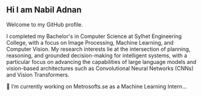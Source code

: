 ## Hi I am Nabil Adnan

Welcome to my GitHub profile.

I completed my Bachelor's in Computer Science at Sylhet Engineering College, with a focus on Image Processing, Machine Learning, and Computer Vision. My research interests lie at the intersection of planning, reasoning, and grounded decision-making for intelligent systems, with a particular focus on advancing the capabilities of large language models and vision-based architectures such as Convolutional Neural Networks (CNNs) and Vision Transformers.

🔭 I’m currently working on Metrosofts.se as a Machine Learning Intern...
<!--
**adnan-nabil/adnan-nabil** is a ✨ _special_ ✨ repository because its `README.md` (this file) appears on your GitHub profile.

Here are some ideas to get you started:

 
- 🌱 I’m currently learning ...
- 👯 I’m looking to collaborate on ...
- 🤔 I’m looking for help with ...
- 💬 Ask me about ...
- 📫 How to reach me: ...
- 😄 Pronouns: ...
- ⚡ Fun fact: ...
-->
